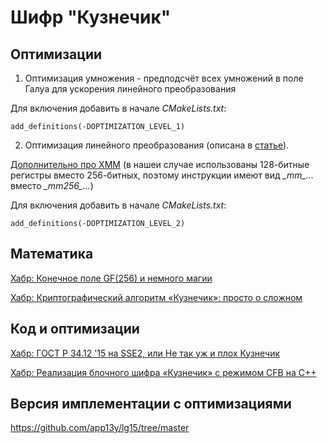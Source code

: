 # Шифр "Кузнечик"

## Оптимизации
1. Оптимизация умножения - предподсчёт всех умножений в поле Галуа для ускорения линейного преобразования

Для включения добавить в начале *CMakeLists.txt*:
```
add_definitions(-DOPTIMIZATION_LEVEL_1)
```

2. Оптимизация линейного преобразования (описана в [статье](https://habr.com/ru/articles/312224/)). 

[Дополнительно про XMM](https://stackoverflow.com/a/34343201) (в нашеи случае использованы 128-битные регистры вместо 256-битных, поэтому инструкции имеют вид *\_mm\_...* вместо *\_mm256\_...*)

Для включения добавить в начале *CMakeLists.txt*:
```
add_definitions(-DOPTIMIZATION_LEVEL_2)
```


## Математика
[Хабр: Конечное поле GF(256) и немного магии](https://habr.com/ru/articles/279197/)

[Хабр: Криптографический алгоритм «Кузнечик»: просто о сложном](https://habr.com/ru/articles/459004/)

## Код и оптимизации

[Хабр: ГОСТ Р 34.12 '15 на SSE2, или Не так уж и плох Кузнечик](https://habr.com/ru/articles/312224/)

[Хабр: Реализация блочного шифра «Кузнечик» с режимом CFB на С++](https://habr.com/ru/articles/313932/)

## Версия имплементации с оптимизациями
https://github.com/app13y/lg15/tree/master